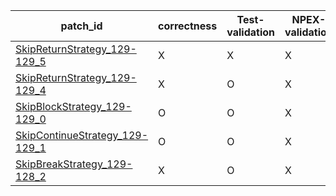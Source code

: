  | patch_id |correctness |Test-validation |NPEX-validation |
 |--- | --- | --- | --- | 
 | [SkipReturnStrategy_129-129_5](./patches/SkipReturnStrategy_129-129_5/patch.java#130) | X | X | X | 
 | [SkipReturnStrategy_129-129_4](./patches/SkipReturnStrategy_129-129_4/patch.java#130) | X | O | X | 
 | [SkipBlockStrategy_129-129_0](./patches/SkipBlockStrategy_129-129_0/patch.java#130) | O | O | X | 
 | [SkipContinueStrategy_129-129_1](./patches/SkipContinueStrategy_129-129_1/patch.java#130) | O | O | X | 
 | [SkipBreakStrategy_129-128_2](./patches/SkipBreakStrategy_129-128_2/patch.java#130) | X | O | X | 
